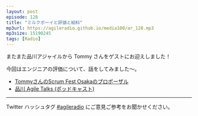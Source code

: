 ```yaml
---
layout: post
episode: 128
title: "ミルクボーイと評価と給料"
mp3url: https://agileradio.github.io/media100/ar_128.mp3
mp3size: 15190245
tags: [Radio]
---
```


またまた品川アジャイルから Tommy さんをゲストにお迎えしました！

今回はエンジニアの評価について、話をしてみました～。

- [TommyさんのScrum Fest Osakaのプロポーザル](https://confengine.com/conferences/scrum-fest-osaka-2021/proposal/15163)
- [品川 Agile Talks (ポッドキャスト)](https://podcasts.google.com/feed/aHR0cHM6Ly9hbmNob3IuZm0vcy85YjQ2NWRjL3BvZGNhc3QvcnNz)

---  
  
Twitter ハッシュタグ [#agileradio](https://twitter.com/intent/tweet?hashtags=agileradio) にご意見ご参考をお聞かせください。  
